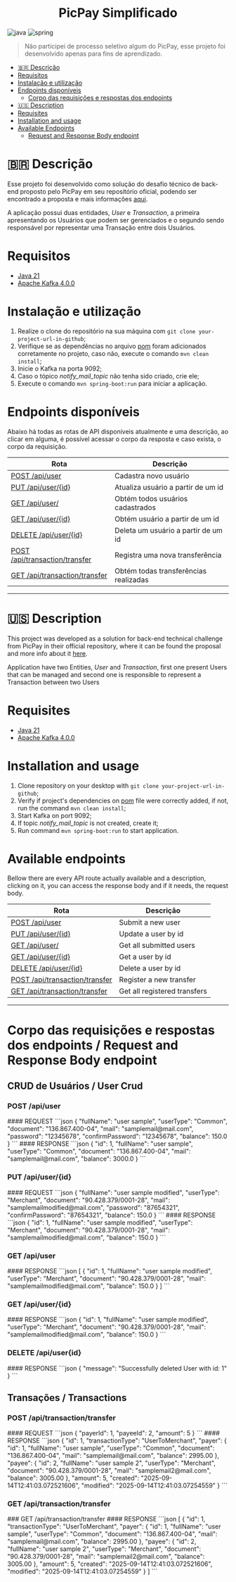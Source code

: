 [JAVA_BADGE]:https://img.shields.io/badge/java-%23ED8B00.svg?style=for-the-badge&logo=openjdk&logoColor=white
[SPRING_BADGE]: https://img.shields.io/badge/spring-%236DB33F.svg?style=for-the-badge&logo=spring&logoColor=white
<h1 align="center" style="font-weight: bold;">PicPay Simplificado</h1>

![java][JAVA_BADGE]
![spring][SPRING_BADGE]

>  Não participei de processo seletivo algum do PicPay, esse projeto foi desenvolvido apenas para fins de aprendizado.

- [🇧🇷 Descrição](#description-pt-br)
- [Requisitos](#requisites-pt-br)
- [Instalação e utilização](#install-and-usage-pt-br)
- [Endpoints disponíveis](#available-endpoints-pt-br)
  - [Corpo das requisições e respostas dos endpoints](#request-response-body)
- [🇺🇸 Description](#description-en-us)
- [Requisites](#requisites-en-us)
- [Installation and usage](#install-and-usage-en-us)
- [Available Endpoints](#available-endpoints-en-us)
  - [Request and Response Body endpoint](#request-response-body)

<h1 id="description-pt-br">🇧🇷 Descrição</h1>

Esse projeto foi desenvolvido como solução do desafio técnico de back-end proposto pelo PicPay em seu repositório oficial, 
podendo ser encontrado a proposta e mais informações [aqui](https://github.com/PicPay/picpay-desafio-backend).

A aplicação possui duas entidades, _User_ e _Transaction_, a primeira apresentando os Usuários que podem ser gerenciados
e o segundo sendo responsável por representar uma Transação entre dois Usuários.

<h1 id="requisites-pt-br">Requisitos</h1>

- [Java 21](https://www.oracle.com/br/java/technologies/downloads/)
- [Apache Kafka 4.0.0](https://kafka.apache.org/downloads)

<h1 id="install-and-usage-pt-br">Instalação e utilização</h1>

1. Realize o clone do repositório na sua máquina com `git clone your-project-url-in-github`;
2. Verifique se as dependências no arquivo [pom](./pom.xml) foram adicionados corretamente no projeto, caso não,
   execute o comando `mvn clean install`;
3. Inicie o Kafka na porta 9092;
4. Caso o tópico _notify_mail_topic_ não tenha sido criado, crie ele;
5. Execute o comando `mvn spring-boot:run` para iniciar a aplicação.

<h1 id="available-endpoints-pt-br">Endpoints disponíveis</h1>

Abaixo há todas as rotas de API disponíveis atualmente e uma descrição, ao clicar em alguma, é possível acessar o corpo da
resposta e caso exista, o corpo da requisição.


| Rota                                                | Descrição                             | 
|-----------------------------------------------------|---------------------------------------|
| [POST /api/user](#post-user)                        | Cadastra novo usuário                 | 
| [PUT /api/user/{id}](#put-user)                     | Atualiza usuário a partir de um id    | 
| [GET /api/user/](#get-user)                         | Obtém todos usuários cadastrados      | 
| [GET /api/user/{id}](#get-user-by-id)               | Obtém usuário a partir de um id       | 
| [DELETE /api/user/{id}](#delet-user)                | Deleta um usuário a partir de um id   | 
| [POST /api/transaction/transfer](#post-transaction) | Registra uma nova transferência       | 
| [GET /api/transaction/transfer](#get-transactions)  | Obtém todas transferências realizadas |

---

<h1 id="description-en-us">🇺🇸 Description</h1>

This project was developed as a solution for back-end technical challenge from PicPay in their official repository, where it
can be found the proposal and more info about it [here](https://github.com/PicPay/picpay-desafio-backend).

Application have two Entities, _User_ and _Transaction_, first one present Users that can be managed and second one is
responsible to represent a Transaction between two Users

<h1 id="requisites-en-us">Requisites</h1>

- [Java 21](https://www.oracle.com/br/java/technologies/downloads/)
- [Apache Kafka 4.0.0](https://kafka.apache.org/downloads)

<h1 id="install-and-usage-en-us">Installation and usage</h1>

1. Clone repository on your desktop with `git clone your-project-url-in-github`;
2. Verify if project's dependencies on [pom](./pom.xml) file were correctly added, if not, run the command `mvn clean install`;
3. Start Kafka on port 9092;
4. If topic _notify_mail_topic_ is not created, create it;
5. Run command `mvn spring-boot:run` to start application.

<h1 id="available-endpoints-en-us">Available endpoints</h1>

Bellow there are every API route actually available and a description, clicking on it, you can access the response body and
if it needs, the request body.

| Rota                                                | Descrição                    | 
|-----------------------------------------------------|------------------------------|
| [POST /api/user](#post-user)                        | Submit a new user            | 
| [PUT /api/user/{id}](#put-user)                     | Update a user by id          | 
| [GET /api/user/](#get-user)                         | Get all submitted users      | 
| [GET /api/user/{id}](#get-user-by-id)               | Get a user by id             | 
| [DELETE /api/user/{id}](#delet-user)                | Delete a user by id          | 
| [POST /api/transaction/transfer](#post-transaction) | Register a new transfer      | 
| [GET /api/transaction/transfer](#get-transactions)  | Get all registered transfers |

--- 
<h1 id="request-response-body">Corpo das requisições e respostas dos endpoints / Request and Response Body endpoint</h1>

## CRUD de Usuários / User Crud
<h3 id="post-user">POST /api/user</h3>
#### REQUEST
```json
{
    "fullName": "user sample",
    "userType": "Common",
    "document": "136.867.400-04",
    "mail": "samplemail@mail.com",
    "password": "12345678",
    "confirmPassword": "12345678",
    "balance": 150.0
}
```
#### RESPONSE
```json
{
    "id": 1,
    "fullName": "user sample",
    "userType": "Common",
    "document": "136.867.400-04",
    "mail": "samplemail@mail.com",
    "balance": 3000.0
}
```

<h3 id="put-user">PUT /api/user/{id}</h3>
#### REQUEST
```json
{
    "fullName": "user sample modified",
    "userType": "Merchant",
    "document": "90.428.379/0001-28",
    "mail": "samplemailmodified@mail.com",
    "password": "87654321",
    "confirmPassword": "87654321",
    "balance": 150.0
}
```
#### RESPONSE
```json
{
    "id": 1,
    "fullName": "user sample modified",
    "userType": "Merchant",
    "document": "90.428.379/0001-28",
    "mail": "samplemailmodified@mail.com",
    "balance": 150.0
}
```

<h3 id="get-user">GET /api/user</h3>
#### RESPONSE
```json
[
    {
      "id": 1,
      "fullName": "user sample modified",
      "userType": "Merchant",
      "document": "90.428.379/0001-28",
      "mail": "samplemailmodified@mail.com",
      "balance": 150.0
    }
]
```

<h3 id="get-user-by-id">GET /api/user/{id}</h3>
#### RESPONSE
```json
{
    "id": 1,
    "fullName": "user sample modified",
    "userType": "Merchant",
    "document": "90.428.379/0001-28",
    "mail": "samplemailmodified@mail.com",
    "balance": 150.0
}
```

<h3 id="delete-user">DELETE /api/user{id}</h3>
#### RESPONSE
```json
{
    "message": "Successfully deleted User with id: 1"
}
```

## Transações / Transactions

<h3 id="post-transaction">POST /api/transaction/transfer</h3>
#### REQUEST
```json
{
    "payerId": 1,
    "payeeId": 2,
    "amount": 5
}
```
#### RESPONSE
```json
{
    "id": 1,
    "transactionType": "UserToMerchant",
    "payer": {
        "id": 1,
        "fullName": "user sample",
        "userType": "Common",
        "document": "136.867.400-04",
        "mail": "samplemail@mail.com",
        "balance": 2995.00
    },
    "payee": {
        "id": 2,
        "fullName": "user sample 2",
        "userType": "Merchant",
        "document": "90.428.379/0001-28",
        "mail": "samplemail2@mail.com",
        "balance": 3005.00
    },
    "amount": 5,
    "created": "2025-09-14T12:41:03.072521606",
    "modified": "2025-09-14T12:41:03.07254559"
}
```

<h3 id="get-transactions">GET /api/transaction/transfer</h3>
### GET /api/transaction/transfer
#### RESPONSE
```json
[
    {
        "id": 1,
        "transactionType": "UserToMerchant",
        "payer": {
            "id": 1,
            "fullName": "user sample",
            "userType": "Common",
            "document": "136.867.400-04",
            "mail": "samplemail@mail.com",
            "balance": 2995.00
        },
        "payee": {
            "id": 2,
            "fullName": "user sample 2",
            "userType": "Merchant",
            "document": "90.428.379/0001-28",
            "mail": "samplemail2@mail.com",
            "balance": 3005.00
        },
        "amount": 5,
        "created": "2025-09-14T12:41:03.072521606",
        "modified": "2025-09-14T12:41:03.07254559"
    }
]
```